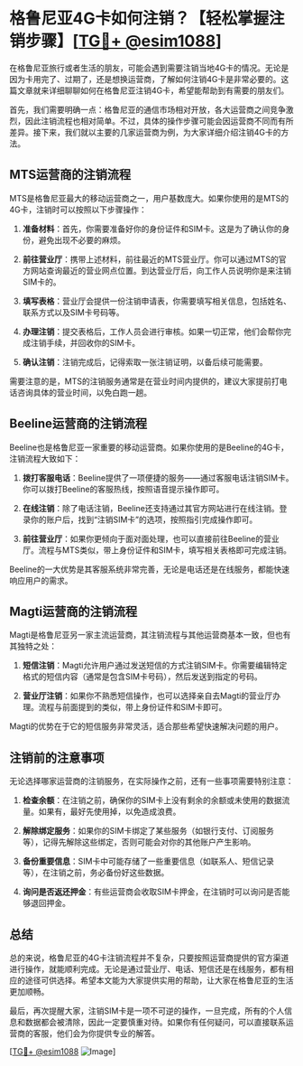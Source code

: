 # 格鲁尼亚4G卡如何注销？【轻松掌握注销步骤】[[TG💪+ @esim1088](https://t.me/s/esim1088)]

在格鲁尼亚旅行或者生活的朋友，可能会遇到需要注销当地4G卡的情况。无论是因为卡用完了、过期了，还是想换运营商，了解如何注销4G卡是非常必要的。这篇文章就来详细聊聊如何在格鲁尼亚注销4G卡，希望能帮助到有需要的朋友们。

首先，我们需要明确一点：格鲁尼亚的通信市场相对开放，各大运营商之间竞争激烈，因此注销流程也相对简单。不过，具体的操作步骤可能会因运营商不同而有所差异。接下来，我们就以主要的几家运营商为例，为大家详细介绍注销4G卡的方法。

## MTS运营商的注销流程

MTS是格鲁尼亚最大的移动运营商之一，用户基数庞大。如果你使用的是MTS的4G卡，注销时可以按照以下步骤操作：

1. **准备材料**：首先，你需要准备好你的身份证件和SIM卡。这是为了确认你的身份，避免出现不必要的麻烦。
   
2. **前往营业厅**：携带上述材料，前往最近的MTS营业厅。你可以通过MTS的官方网站查询最近的营业网点位置。到达营业厅后，向工作人员说明你是来注销SIM卡的。

3. **填写表格**：营业厅会提供一份注销申请表，你需要填写相关信息，包括姓名、联系方式以及SIM卡号码等。

4. **办理注销**：提交表格后，工作人员会进行审核。如果一切正常，他们会帮你完成注销手续，并回收你的SIM卡。

5. **确认注销**：注销完成后，记得索取一张注销证明，以备后续可能需要。

需要注意的是，MTS的注销服务通常是在营业时间内提供的，建议大家提前打电话咨询具体的营业时间，以免白跑一趟。

## Beeline运营商的注销流程

Beeline也是格鲁尼亚一家重要的移动运营商。如果你使用的是Beeline的4G卡，注销流程大致如下：

1. **拨打客服电话**：Beeline提供了一项便捷的服务——通过客服电话注销SIM卡。你可以拨打Beeline的客服热线，按照语音提示操作即可。

2. **在线注销**：除了电话注销，Beeline还支持通过其官方网站进行在线注销。登录你的账户后，找到“注销SIM卡”的选项，按照指引完成操作即可。

3. **前往营业厅**：如果你更倾向于面对面处理，也可以直接前往Beeline的营业厅。流程与MTS类似，带上身份证件和SIM卡，填写相关表格即可完成注销。

Beeline的一大优势是其客服系统非常完善，无论是电话还是在线服务，都能快速响应用户的需求。

## Magti运营商的注销流程

Magti是格鲁尼亚另一家主流运营商，其注销流程与其他运营商基本一致，但也有其独特之处：

1. **短信注销**：Magti允许用户通过发送短信的方式注销SIM卡。你需要编辑特定格式的短信内容（通常是包含SIM卡号码），然后发送到指定的号码。

2. **营业厅注销**：如果你不熟悉短信操作，也可以选择亲自去Magti的营业厅办理。流程与前面提到的类似，带上身份证件和SIM卡即可。

Magti的优势在于它的短信服务非常灵活，适合那些希望快速解决问题的用户。

## 注销前的注意事项

无论选择哪家运营商的注销服务，在实际操作之前，还有一些事项需要特别注意：

1. **检查余额**：在注销之前，确保你的SIM卡上没有剩余的余额或未使用的数据流量。如果有，最好先使用掉，以免造成浪费。

2. **解除绑定服务**：如果你的SIM卡绑定了某些服务（如银行支付、订阅服务等），记得先解除这些绑定，否则可能会对你的其他账户产生影响。

3. **备份重要信息**：SIM卡中可能存储了一些重要信息（如联系人、短信记录等），在注销之前，务必备份好这些数据。

4. **询问是否返还押金**：有些运营商会收取SIM卡押金，在注销时可以询问是否能够退回押金。

## 总结

总的来说，格鲁尼亚的4G卡注销流程并不复杂，只要按照运营商提供的官方渠道进行操作，就能顺利完成。无论是通过营业厅、电话、短信还是在线服务，都有相应的途径可供选择。希望本文能为大家提供实用的帮助，让大家在格鲁尼亚的生活更加顺畅。

最后，再次提醒大家，注销SIM卡是一项不可逆的操作，一旦完成，所有的个人信息和数据都会被清除，因此一定要慎重对待。如果你有任何疑问，可以直接联系运营商的客服，他们会为你提供专业的解答。

[[TG💪+ @esim1088](https://t.me/s/esim1088) ![Image](https://i.postimg.cc/4NQfJmqS/Snipaste-2025-05-13-00-14-12.png)]